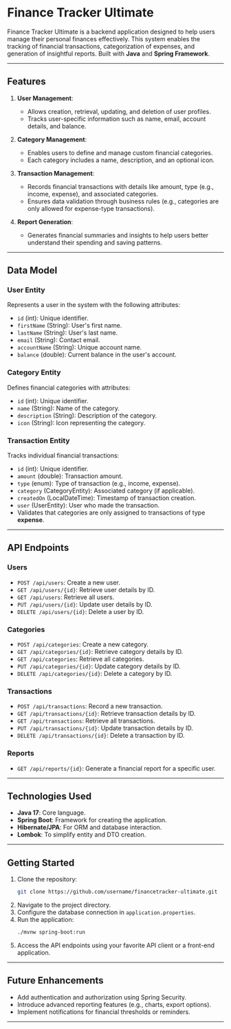 # Finance Tracker Ultimate

Finance Tracker Ultimate is a backend application designed to help users manage their personal finances effectively. This system enables the tracking of financial transactions, categorization of expenses, and generation of insightful reports. Built with **Java** and **Spring Framework**.

---

## Features

1. **User Management**:
   - Allows creation, retrieval, updating, and deletion of user profiles.
   - Tracks user-specific information such as name, email, account details, and balance.

2. **Category Management**:
   - Enables users to define and manage custom financial categories.
   - Each category includes a name, description, and an optional icon.

3. **Transaction Management**:
   - Records financial transactions with details like amount, type (e.g., income, expense), and associated categories.
   - Ensures data validation through business rules (e.g., categories are only allowed for expense-type transactions).

4. **Report Generation**:
   - Generates financial summaries and insights to help users better understand their spending and saving patterns.

---

## Data Model

### User Entity
Represents a user in the system with the following attributes:
- `id` (int): Unique identifier.
- `firstName` (String): User's first name.
- `lastName` (String): User's last name.
- `email` (String): Contact email.
- `accountName` (String): Unique account name.
- `balance` (double): Current balance in the user's account.

### Category Entity
Defines financial categories with attributes:
- `id` (int): Unique identifier.
- `name` (String): Name of the category.
- `description` (String): Description of the category.
- `icon` (String): Icon representing the category.

### Transaction Entity
Tracks individual financial transactions:
- `id` (int): Unique identifier.
- `amount` (double): Transaction amount.
- `type` (enum): Type of transaction (e.g., income, expense).
- `category` (CategoryEntity): Associated category (if applicable).
- `createdOn` (LocalDateTime): Timestamp of transaction creation.
- `user` (UserEntity): User who made the transaction.
- Validates that categories are only assigned to transactions of type **expense**.

---

## API Endpoints

### Users
- `POST /api/users`: Create a new user.
- `GET /api/users/{id}`: Retrieve user details by ID.
- `GET /api/users`: Retrieve all users.
- `PUT /api/users/{id}`: Update user details by ID.
- `DELETE /api/users/{id}`: Delete a user by ID.

### Categories
- `POST /api/categories`: Create a new category.
- `GET /api/categories/{id}`: Retrieve category details by ID.
- `GET /api/categories`: Retrieve all categories.
- `PUT /api/categories/{id}`: Update category details by ID.
- `DELETE /api/categories/{id}`: Delete a category by ID.

### Transactions
- `POST /api/transactions`: Record a new transaction.
- `GET /api/transactions/{id}`: Retrieve transaction details by ID.
- `GET /api/transactions`: Retrieve all transactions.
- `PUT /api/transactions/{id}`: Update transaction details by ID.
- `DELETE /api/transactions/{id}`: Delete a transaction by ID.

### Reports
- `GET /api/reports/{id}`: Generate a financial report for a specific user.

---

## Technologies Used
- **Java 17**: Core language.
- **Spring Boot**: Framework for creating the application.
- **Hibernate/JPA**: For ORM and database interaction.
- **Lombok**: To simplify entity and DTO creation.

---

## Getting Started

1. Clone the repository:  
   ```bash
   git clone https://github.com/username/financetracker-ultimate.git
   ```
2. Navigate to the project directory.
3. Configure the database connection in `application.properties`.
4. Run the application:  
   ```bash
   ./mvnw spring-boot:run
   ```
5. Access the API endpoints using your favorite API client or a front-end application.

---

## Future Enhancements
- Add authentication and authorization using Spring Security.
- Introduce advanced reporting features (e.g., charts, export options).
- Implement notifications for financial thresholds or reminders.

---

